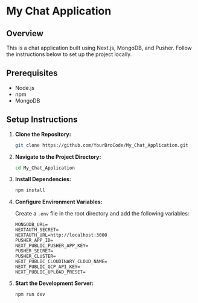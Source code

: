 


# My Chat Application

## Overview

This is a chat application built using Next.js, MongoDB, and Pusher. Follow the instructions below to set up the project locally.

## Prerequisites

- Node.js
- npm
- MongoDB

## Setup Instructions

1. **Clone the Repository:**
   ```bash
   git clone https://github.com/YourBroCode/My_Chat_Application.git
   ```

2. **Navigate to the Project Directory:**
   ```bash
   cd My_Chat_Application
   ```

3. **Install Dependencies:**
   ```bash
   npm install
   ```

4. **Configure Environment Variables:**

   Create a `.env` file in the root directory and add the following variables:
   ```plaintext
   MONGODB_URL=
   NEXTAUTH_SECRET=
   NEXTAUTH_URL=http://localhost:3000
   PUSHER_APP_ID=
   NEXT_PUBLIC_PUSHER_APP_KEY=
   PUSHER_SECRET=
   PUSHER_CLUSTER=
   NEXT_PUBLIC_CLOUDINARY_CLOUD_NAME=
   NEXT_PUBLIC_GCP_API_KEY=
   NEXT_PUBLIC_UPLOAD_PRESET=
   ```

5. **Start the Development Server:**
   ```bash
   npm run dev
   ```
